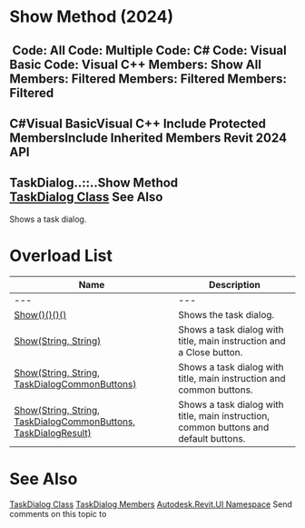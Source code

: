 # Show Method (2024)

﻿
 Code: All Code: Multiple Code: C# Code: Visual Basic Code: Visual C++  Members: Show All Members: Filtered Members: Filtered Members: Filtered   
---  
C#Visual BasicVisual C++
Include Protected MembersInclude Inherited Members
Revit 2024 API  
---  
TaskDialog..::..Show Method   
[TaskDialog Class](853afb57-7455-a636-9881-61a391118c16.md "TaskDialog Class") See Also  
---  
Shows a task dialog. 
# Overload List
| Name | Description |
| --- | --- |
| --- | --- | --- |
| [Show()()()()](0d4bf9a6-4633-cb69-7580-ef2b8db1d05c.md "Show Method") | Shows the task dialog. |
| [Show(String, String)](5c8b40be-22c0-451e-14ed-b99ba5720a24.md "Show Method \(String, String\)") | Shows a task dialog with title, main instruction and a Close button. |
| [Show(String, String, TaskDialogCommonButtons)](1c061a6b-e994-0bad-162b-34b0c9f663ba.md "Show Method \(String, String, TaskDialogCommonButtons\)") | Shows a task dialog with title, main instruction and common buttons. |
| [Show(String, String, TaskDialogCommonButtons, TaskDialogResult)](8732a048-0abb-686d-b7fc-3f1c8f015b46.md "Show Method \(String, String, TaskDialogCommonButtons, TaskDialogResult\)") | Shows a task dialog with title, main instruction, common buttons and default buttons. |

# See Also
[TaskDialog Class](853afb57-7455-a636-9881-61a391118c16.md "TaskDialog Class")
[TaskDialog Members](14095041-907b-835f-a853-8a88895a9339.md "TaskDialog Members")
[Autodesk.Revit.UI Namespace](e86fd90a-8957-02a6-da7f-ced248966e3e.md "Autodesk.Revit.UI Namespace")
Send comments on this topic to 